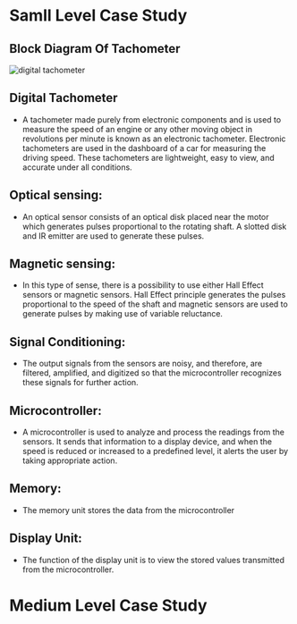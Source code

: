 # Samll Level Case Study

## Block Diagram Of Tachometer

![digital tachometer](https://user-images.githubusercontent.com/82751022/154839827-e7b0263b-8a78-4ce9-8212-b31a704571e7.png)

## Digital Tachometer
- A tachometer made purely from electronic components and is used to measure the speed of an engine or any other moving object in revolutions per minute is known as an electronic tachometer. Electronic tachometers are used in the dashboard of a car for measuring the driving speed. These tachometers are lightweight, easy to view, and accurate under all conditions.

## Optical sensing: 
- An optical sensor consists of an optical disk placed near the motor which generates pulses proportional to the rotating shaft. A slotted disk and IR emitter are used to generate these pulses.

## Magnetic sensing: 
- In this type of sense, there is a possibility to use either Hall Effect sensors or magnetic sensors. Hall Effect principle generates the pulses proportional to the speed of the shaft and magnetic sensors are used to generate pulses by making use of variable reluctance.

## Signal Conditioning: 
- The output signals from the sensors are noisy, and therefore, are filtered, amplified, and digitized so that the microcontroller recognizes these signals for further action.

## Microcontroller:
-  A microcontroller is used to analyze and process the readings from the sensors. It sends that information to a display device, and when the speed is reduced or increased to a predefined level, it alerts the user by taking appropriate action.

## Memory: 
- The memory unit stores the data from the microcontroller

## Display Unit: 
- The function of the display unit is to view the stored values transmitted from the microcontroller.




# Medium Level Case Study


